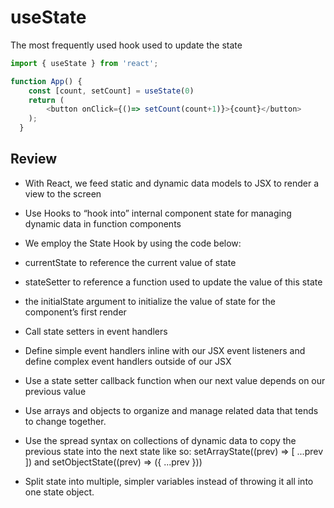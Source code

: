 # useState
The most frequently used hook used to update the state
```JavaScript
import { useState } from 'react';

function App() {
    const [count, setCount] = useState(0)
    return (
        <button onClick={()=> setCount(count+1)}>{count}</button>
    );
  }
```

## Review
* With React, we feed static and dynamic data models to JSX to render a view to the screen

* Use Hooks to “hook into” internal component state for managing dynamic data in function components

* We employ the State Hook by using the code below:

* currentState to reference the current value of state

* stateSetter to reference a function used to update the value of this state

* the initialState argument to initialize the value of state for the component’s first render

* Call state setters in event handlers

* Define simple event handlers inline with our JSX event listeners and define complex event handlers outside of our JSX

* Use a state setter callback function when our next value depends on our previous value

* Use arrays and objects to organize and manage related data that tends to change together.

* Use the spread syntax on collections of dynamic data to copy the previous state into the next state like so: setArrayState((prev) => [ ...prev ]) and setObjectState((prev) => ({ ...prev }))

* Split state into multiple, simpler variables instead of throwing it all into one state object.
